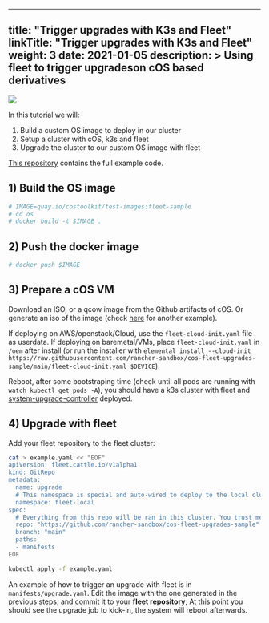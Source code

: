 
---
title: "Trigger upgrades with K3s and Fleet"
linkTitle: "Trigger upgrades with K3s and Fleet"
weight: 3
date: 2021-01-05
description: >
  Using fleet to trigger upgradeson cOS based derivatives
---

![](https://docs.google.com/drawings/d/e/2PACX-1vQPv9TI3D95vocG7oCHmVmNuuvBYuc2_0kaxAc6xnCBM9mFTnUTFIIDkzZKUFFP-xyw2Hg4q9XhxLD8/pub?w=1185&h=712)

In this tutorial we will:

1) Build a custom OS image to deploy in our cluster
2) Setup a cluster with cOS, k3s and fleet
3) Upgrade the cluster to our custom OS image with fleet

[This repository](https://github.com/rancher-sandbox/cos-fleet-upgrades-sample/) contains the full example code.

## 1) Build the OS image

```bash
# IMAGE=quay.io/costoolkit/test-images:fleet-sample
# cd os
# docker build -t $IMAGE .
```

## 2) Push the docker image


```bash
# docker push $IMAGE
```

## 3) Prepare a cOS VM

Download an ISO, or a qcow image from the Github artifacts of cOS. Or generate an iso of the image (check [here](https://github.com/mudler/os2) for another example). 

If deploying on AWS/openstack/Cloud, use the `fleet-cloud-init.yaml` file as userdata. If deploying on baremetal/VMs, place `fleet-cloud-init.yaml` in `/oem` after install (or run the installer with `elemental install --cloud-init https://raw.githubusercontent.com/rancher-sandbox/cos-fleet-upgrades-sample/main/fleet-cloud-init.yaml $DEVICE`).

Reboot, after some bootstraping time (check until all pods are running with `watch kubectl get pods -A`), you should have a k3s cluster with fleet and [system-upgrade-controller](https://github.com/rancher/system-upgrade-controller) deployed. 

## 4) Upgrade with fleet

Add your fleet repository to the fleet cluster:

```bash
cat > example.yaml << "EOF"
apiVersion: fleet.cattle.io/v1alpha1
kind: GitRepo
metadata:
  name: upgrade
  # This namespace is special and auto-wired to deploy to the local cluster
  namespace: fleet-local
spec:
  # Everything from this repo will be ran in this cluster. You trust me right?
  repo: "https://github.com/rancher-sandbox/cos-fleet-upgrades-sample"
  branch: "main"
  paths:
  - manifests
EOF

kubectl apply -f example.yaml
```

An example of how to trigger an upgrade with fleet is in `manifests/upgrade.yaml`. Edit the image with the one generated in the previous steps, and commit it to your **fleet repository**, At this point you should see the upgrade job to kick-in, the system will reboot afterwards.

